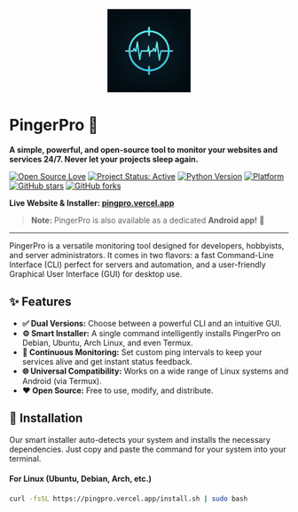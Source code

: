 <div align="center">
  <img src="logo.png" alt="PingerPro Logo" width="150"/>
</div>

# PingerPro 🐧

**A simple, powerful, and open-source tool to monitor your websites and services 24/7. Never let your projects sleep again.**


[![Open Source Love](https://badges.frapsoft.com/os/v1/open-source.svg?v=103)](https://github.com/ellerbrock/open-source-badges/)
[![Project Status: Active](https://img.shields.io/badge/status-active-success.svg)](https://github.com/THECODERSKYT/PingPro/)
[![Python Version](https://img.shields.io/badge/python-3.x-blue.svg)](https://www.python.org/)
[![Platform](https://img.shields.io/badge/platform-Linux%20%7C%20Termux-lightgrey.svg)](https://github.com/THECODERSKYT/PingPro/)
[![GitHub stars](https://img.shields.io/github/stars/THECODERSKYT/PingPro?style=social)](https://github.com/THECODERSKYT/PingPro/stargazers)
[![GitHub forks](https://img.shields.io/github/forks/THECODERSKYT/PingPro?style=social)](https://github.com/THECODERSKYT/PingPro/network/members)

**Live Website & Installer: [pingpro.vercel.app](https://pingpro.vercel.app/)**

> **Note:** PingerPro is also available as a dedicated **Android app!** 📱

---

PingerPro is a versatile monitoring tool designed for developers, hobbyists, and server administrators. It comes in two flavors: a fast Command-Line Interface (CLI) perfect for servers and automation, and a user-friendly Graphical User Interface (GUI) for desktop use.

## ✨ Features

- **✅ Dual Versions:** Choose between a powerful CLI and an intuitive GUI.
- **⚙️ Smart Installer:** A single command intelligently installs PingerPro on Debian, Ubuntu, Arch Linux, and even Termux.
- **🔄 Continuous Monitoring:** Set custom ping intervals to keep your services alive and get instant status feedback.
- **🌐 Universal Compatibility:** Works on a wide range of Linux systems and Android (via Termux).
- **❤️ Open Source:** Free to use, modify, and distribute.

## 🚀 Installation

Our smart installer auto-detects your system and installs the necessary dependencies. Just copy and paste the command for your system into your terminal.

#### For Linux (Ubuntu, Debian, Arch, etc.)
```bash
curl -fsSL https://pingpro.vercel.app/install.sh | sudo bash
